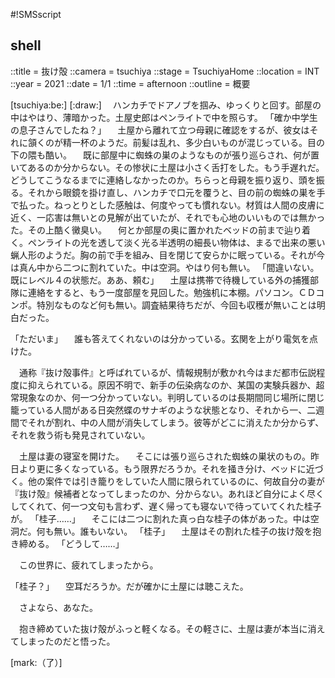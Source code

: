 #!SMSscript

## shell

::title = 抜け殻
::camera = tsuchiya
::stage = TsuchiyaHome
::location = INT
::year = 2021
::date = 1/1
::time = afternoon
::outline = 概要

[tsuchiya:be:]
[:draw:]
　ハンカチでドアノブを掴み、ゆっくりと回す。部屋の中はやはり、薄暗かった。土屋史郎はペンライトで中を照らす。
「確か中学生の息子さんでしたね？」
　土屋から離れて立つ母親に確認をするが、彼女はそれに頷くのが精一杯のようだ。前髪は乱れ、多少白いものが混じっている。目の下の隈も酷い。
　既に部屋中に蜘蛛の巣のようなものが張り巡らされ、何が置いてあるのか分からない。その惨状に土屋は小さく舌打をした。もう手遅れだ。どうしてこうなるまでに連絡しなかったのか。ちらっと母親を振り返り、頭を振る。それから眼鏡を掛け直し、ハンカチで口元を覆うと、目の前の蜘蛛の巣を手で払った。ねっとりとした感触は、何度やっても慣れない。材質は人間の皮膚に近く、一応害は無いとの見解が出ていたが、それでも心地のいいものでは無かった。その上酷く黴臭い。
　何とか部屋の奥に置かれたベッドの前まで辿り着く。ペンライトの光を透して淡く光る半透明の細長い物体は、まるで出来の悪い蝋人形のようだ。胸の前で手を組み、目を閉じて安らかに眠っている。それが今は真ん中から二つに割れていた。中は空洞。やはり何も無い。
「間違いない。既にレベル４の状態だ。ああ、頼む」
　土屋は携帯で待機している外の捕獲部隊に連絡をすると、もう一度部屋を見回した。勉強机に本棚。パソコン。ＣＤコンポ。特別なものなど何も無い。調査結果待ちだが、今回も収穫が無いことは明白だった。

「ただいま」
　誰も答えてくれないのは分かっている。玄関を上がり電気を点けた。

　通称『抜け殻事件』と呼ばれているが、情報規制が敷かれ今はまだ都市伝説程度に抑えられている。原因不明で、新手の伝染病なのか、某国の実験兵器か、超常現象なのか、何一つ分かっていない。判明しているのは長期間同じ場所に閉じ籠っている人間がある日突然蝶のサナギのような状態となり、それから一、二週間でそれが割れ、中の人間が消失してしまう。彼等がどこに消えたか分からず、それを救う術も発見されていない。

　土屋は妻の寝室を開けた。
　そこには張り巡らされた蜘蛛の巣状のもの。昨日より更に多くなっている。もう限界だろうか。それを掻き分け、ベッドに近づく。他の案件では引き籠りをしていた人間に限られているのに、何故自分の妻が『抜け殻』候補者となってしまったのか、分からない。あれほど自分によく尽くしてくれて、何一つ文句も言わず、遅く帰っても寝ないで待っていてくれた桂子が。
「桂子……」
　そこには二つに割れた真っ白な桂子の体があった。中は空洞だ。何も無い。誰もいない。
「桂子」
　土屋はその割れた桂子の抜け殻を抱き締める。
「どうして……」

　この世界に、疲れてしまったから。

「桂子？」
　空耳だろうか。だが確かに土屋には聴こえた。

　さよなら、あなた。

　抱き締めていた抜け殻がふっと軽くなる。その軽さに、土屋は妻が本当に消えてしまったのだと悟った。

[mark:（了）]
